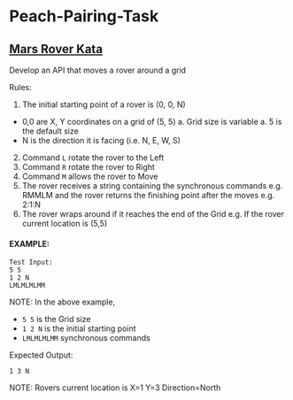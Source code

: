# Peach-Pairing-Task

## [Mars Rover Kata](https://danilsuits.github.io/mars-rover-kata/)

Develop an API that moves a rover around a grid

Rules:

1. The initial starting point of a rover is (0, 0, N)
  - 0,0 are X, Y coordinates on a grid of (5, 5)
    a. Grid size is variable
    a. 5 is the default size
  - N is the direction it is facing (i.e. N, E, W, S)
2. Command `L` rotate the rover to the Left
1. Command `R` rotate the rover to Right
1. Command `M` allows the rover to Move
1. The rover receives a string containing the synchronous commands e.g. RMMLM and the rover returns the finishing point after the moves e.g. 2:1:N
1. The rover wraps around if it reaches the end of the Grid e.g. If the rover current location is (5,5)
 
#### EXAMPLE:
```
Test Input:
5 5
1 2 N
LMLMLMLMM
```

NOTE: In the above example, 
- `5 5` is the Grid size
- `1 2 N` is the initial starting point 
- `LMLMLMLMM` synchronous commands 


Expected Output:
```
1 3 N
```

NOTE: Rovers current location is X=1 Y=3 Direction=North

